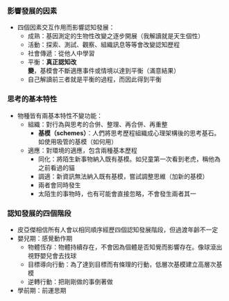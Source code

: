 ### 影響發展的因素

- 四個因素交互作用而影響認知發展：
	- 成熟：基因測定的生物性改變之逐步開展（我解讀就是天生個性）
	- 活動：探索、測試、觀察、組織訊息等等會改變認知歷程
	- 社會傳遞：從他人中學習
	- 平衡：**真正認知改變**，基模會不斷適應事件或情境以達到平衡（滿意結果）
	- 自己解讀前三者就是平衡的過程，而因此得到平衡
### 思考的基本特性

- 物種皆有兩基本特性不變功能：
	- 組織：對行為與思考的合併、整理、再合併、再重整
		- **基模（schemes）**：人們將思考歷程組織成心理架構後的思考基石。如使用吸管的基模（如何用）
	- 適應：對環境的適應，包含兩種基本歷程
		- 同化：將陌生新事物納入既有基模。如兒童第一次看到老虎，稱他為之前看過的貓
		- 調適：新資訊無法納入既有基模，嘗試調整思維（加新的基模）
		- 兩者會同時發生
		- 太陌生的事物時，也有可能會直接忽略，不會發生兩者其一
### 認知發展的四個階段

- 皮亞傑相信所有人會以相同順序經歷四個認知發展階段，但過渡年齡不一定
- 嬰兒期：感覺動作期
	- 物體恆存：物體持續存在，不會因為個體是否知覺而影響存在。像球滾出視野嬰兒會去找球
	- 目標導向行動：為了達到目標而有條理的行動，低層次基模建立高層次基模
	- 逆轉行動：把剛剛做的事倒著做
- 學前期：前運思期